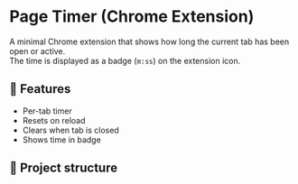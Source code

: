 # Page Timer (Chrome Extension)

A minimal Chrome extension that shows how long the current tab has been open or active.  
The time is displayed as a badge (`m:ss`) on the extension icon.

## 🚀 Features
- Per-tab timer
- Resets on reload
- Clears when tab is closed
- Shows time in badge

## 📂 Project structure
